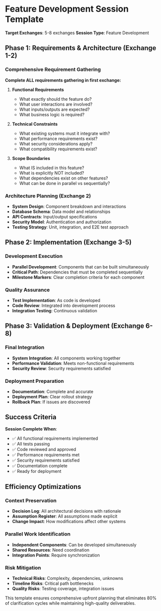 # Feature Development Session Template

**Target Exchanges**: 5-8 exchanges
**Session Type**: Feature Development

## Phase 1: Requirements & Architecture (Exchange 1-2)

### Comprehensive Requirement Gathering
**Complete ALL requirements gathering in first exchange:**

1. **Functional Requirements**
   - What exactly should the feature do?
   - What user interactions are involved?
   - What inputs/outputs are expected?
   - What business logic is required?

2. **Technical Constraints**
   - What existing systems must it integrate with?
   - What performance requirements exist?
   - What security considerations apply?
   - What compatibility requirements exist?

3. **Scope Boundaries**
   - What IS included in this feature?
   - What is explicitly NOT included?
   - What dependencies exist on other features?
   - What can be done in parallel vs sequentially?

### Architecture Planning (Exchange 2)
- **System Design**: Component breakdown and interactions
- **Database Schema**: Data model and relationships
- **API Contracts**: Input/output specifications
- **Security Model**: Authentication and authorization
- **Testing Strategy**: Unit, integration, and E2E test approach

## Phase 2: Implementation (Exchange 3-5)

### Development Execution
- **Parallel Development**: Components that can be built simultaneously
- **Critical Path**: Dependencies that must be completed sequentially
- **Milestone Markers**: Clear completion criteria for each component

### Quality Assurance
- **Test Implementation**: As code is developed
- **Code Review**: Integrated into development process
- **Integration Testing**: Continuous validation

## Phase 3: Validation & Deployment (Exchange 6-8)

### Final Integration
- **System Integration**: All components working together
- **Performance Validation**: Meets non-functional requirements
- **Security Review**: Security requirements satisfied

### Deployment Preparation
- **Documentation**: Complete and accurate
- **Deployment Plan**: Clear rollout strategy
- **Rollback Plan**: If issues are discovered

## Success Criteria

**Session Complete When**:
- ✅ All functional requirements implemented
- ✅ All tests passing
- ✅ Code reviewed and approved
- ✅ Performance requirements met
- ✅ Security requirements satisfied
- ✅ Documentation complete
- ✅ Ready for deployment

## Efficiency Optimizations

### Context Preservation
- **Decision Log**: All architectural decisions with rationale
- **Assumption Register**: All assumptions made explicit
- **Change Impact**: How modifications affect other systems

### Parallel Work Identification
- **Independent Components**: Can be developed simultaneously
- **Shared Resources**: Need coordination
- **Integration Points**: Require synchronization

### Risk Mitigation
- **Technical Risks**: Complexity, dependencies, unknowns
- **Timeline Risks**: Critical path bottlenecks
- **Quality Risks**: Testing coverage, integration issues

This template ensures comprehensive upfront planning that eliminates 80% of clarification cycles while maintaining high-quality deliverables.